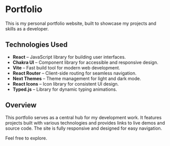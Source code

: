 # Portfolio

This is my personal portfolio website, built to showcase my projects and skills as a developer.

## Technologies Used

- **React** – JavaScript library for building user interfaces.
- **Chakra UI** – Component library for accessible and responsive design.
- **Vite** – Fast build tool for modern web development.
- **React Router** – Client-side routing for seamless navigation.
- **Next Themes** – Theme management for light and dark mode.
- **React Icons** – Icon library for consistent UI design.
- **Typed.js** – Library for dynamic typing animations.

## Overview

This portfolio serves as a central hub for my development work. It features projects built with various technologies and provides links to live demos and source code. The site is fully responsive and designed for easy navigation.

Feel free to explore.
